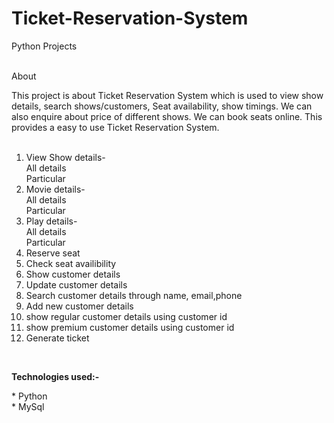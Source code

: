 # Ticket-Reservation-System
Python Projects
<br><br>
<p>About<p></p>
This project is about Ticket Reservation System which is used to view show details, search shows/customers, Seat availability, show timings. We can also enquire about price of different shows. We can book seats online. This provides a easy to use Ticket Reservation System.
<br><br>

1. View Show details-<br>
  All details<br>
  Particular<br>
2. Movie details-<br>
  All details<br>
  Particular<br>
3. Play details-<br>
  All details<br>
  Particular<br>
4. Reserve seat<br>
5. Check seat availibility<br>
6. Show customer details<br>
7. Update customer details<br>
8. Search customer details through name, email,phone<br>
9. Add new customer details<br>
10. show regular customer details using customer id<br>
11. show premium customer details using customer id<br>
12. Generate ticket<br>
<br>
<p><b>Technologies used:-</b><p></p>
  * Python<br>
  * MySql
